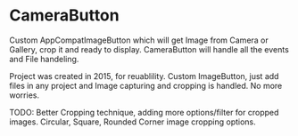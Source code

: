 # CameraButton
Custom AppCompatImageButton which will get Image from Camera or Gallery, crop it and ready to display. CameraButton will handle all the events and File handeling.

Project was created in 2015, for reuablility. Custom ImageButton, just add files in any project and Image capturing and cropping is handled. No more worries.

TODO: Better Cropping technique, adding more options/filter for cropped images. Circular, Square, Rounded Corner image cropping options.
